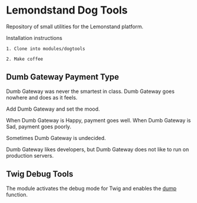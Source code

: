 # Lemondstand Dog Tools

Repository of small utilities for the Lemonstand platform.

Installation instructions

	1. Clone into modules/dogtools
	
	2. Make coffee


## Dumb Gateway Payment Type

Dumb Gateway was never the smartest in class. Dumb Gateway goes nowhere and does as it feels.

Add Dumb Gateway and set the mood. 

When Dumb Gateway is Happy, payment goes well. When Dumb Gateway is Sad, payment goes poorly.

Sometimes Dumb Gateway is undecided.

Dumb Gateway likes developers, but Dumb Gateway does not like to run on production servers.


## Twig Debug Tools

The module activates the debug mode for Twig and enables the [dump][twig.dump] function.

[twig.dump]: http://twig.sensiolabs.org/doc/functions/dump.html